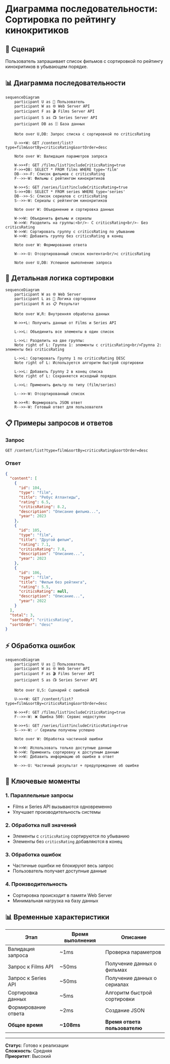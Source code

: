# Диаграмма последовательности: Сортировка по рейтингу кинокритиков

## 🎯 Сценарий
Пользователь запрашивает список фильмов с сортировкой по рейтингу кинокритиков в убывающем порядке.

## 📊 Диаграмма последовательности

```mermaid
sequenceDiagram
    participant U as 👤 Пользователь
    participant W as 🌐 Web Server API
    participant F as 🎬 Films Server API
    participant S as 📺 Series Server API
    participant DB as 🗄️ База данных

    Note over U,DB: Запрос списка с сортировкой по criticsRating

    U->>+W: GET /content/list?type=film&sortBy=criticsRating&sortOrder=desc
    
    Note over W: Валидация параметров запроса
    
    W->>+F: GET /films/list?includeCriticsRating=true
    F->>+DB: SELECT * FROM films WHERE type='film'
    DB-->>-F: Список фильмов с criticsRating
    F-->>-W: Фильмы с рейтингом кинокритиков
    
    W->>+S: GET /series/list?includeCriticsRating=true
    S->>+DB: SELECT * FROM series WHERE type='series'
    DB-->>-S: Список сериалов с criticsRating
    S-->>-W: Сериалы с рейтингом кинокритиков
    
    Note over W: Объединение и сортировка данных
    
    W->>W: Объединить фильмы и сериалы
    W->>W: Разделить на группы:<br/>- С criticsRating<br/>- Без criticsRating
    W->>W: Сортировать группу с criticsRating по убыванию
    W->>W: Добавить группу без criticsRating в конец
    
    Note over W: Формирование ответа
    
    W-->>-U: Отсортированный список контента<br/>с criticsRating

    Note over U,DB: Успешное выполнение запроса
```

## 🔄 Детальная логика сортировки

```mermaid
sequenceDiagram
    participant W as 🌐 Web Server
    participant L as 🧠 Логика сортировки
    participant R as 📋 Результат

    Note over W,R: Внутренняя обработка данных

    W->>+L: Получить данные от Films и Series API
    
    L->>L: Объединить все элементы в один список
    
    L->>L: Разделить на две группы:
    Note right of L: Группа 1: элементы с criticsRating<br/>Группа 2: элементы без criticsRating
    
    L->>L: Сортировать Группу 1 по criticsRating DESC
    Note right of L: Используется алгоритм быстрой сортировки
    
    L->>L: Добавить Группу 2 в конец списка
    Note right of L: Сохраняется исходный порядок
    
    L->>L: Применить фильтр по типу (film/series)
    
    L-->>-W: Отсортированный список
    
    W->>+R: Формировать JSON ответ
    R-->>-W: Готовый ответ для пользователя
```

## 📋 Примеры запросов и ответов

### Запрос
```http
GET /content/list?type=film&sortBy=criticsRating&sortOrder=desc
```

### Ответ
```json
{
  "content": [
    {
      "id": 104,
      "type": "film",
      "title": "Ребус Атлантиды",
      "rating": 6.5,
      "criticsRating": 8.2,
      "description": "Описание фильма...",
      "year": 2023
    },
    {
      "id": 105,
      "type": "film", 
      "title": "Другой фильм",
      "rating": 7.1,
      "criticsRating": 7.8,
      "description": "Описание...",
      "year": 2023
    },
    {
      "id": 106,
      "type": "film",
      "title": "Фильм без рейтинга",
      "rating": 5.5,
      "criticsRating": null,
      "description": "Описание...",
      "year": 2022
    }
  ],
  "total": 3,
  "sortedBy": "criticsRating",
  "sortOrder": "desc"
}
```

## ⚡ Обработка ошибок

```mermaid
sequenceDiagram
    participant U as 👤 Пользователь
    participant W as 🌐 Web Server API
    participant F as 🎬 Films Server API
    participant S as 📺 Series Server API

    Note over U,S: Сценарий с ошибкой

    U->>+W: GET /content/list?type=film&sortBy=criticsRating&sortOrder=desc
    
    W->>+F: GET /films/list?includeCriticsRating=true
    F-->>-W: ❌ Ошибка 500: Сервис недоступен
    
    W->>+S: GET /series/list?includeCriticsRating=true
    S-->>-W: ✅ Сериалы получены успешно
    
    Note over W: Обработка частичной ошибки
    
    W->>W: Использовать только доступные данные
    W->>W: Применить сортировку к доступным данным
    W->>W: Добавить информацию об ошибке в ответ
    
    W-->>-U: Частичный результат + предупреждение об ошибке
```

## 🎯 Ключевые моменты

### 1. **Параллельные запросы**
- Films и Series API вызываются одновременно
- Улучшает производительность системы

### 2. **Обработка null значений**
- Элементы с `criticsRating` сортируются по убыванию
- Элементы без `criticsRating` добавляются в конец

### 3. **Обработка ошибок**
- Частичные ошибки не блокируют весь запрос
- Пользователь получает доступные данные

### 4. **Производительность**
- Сортировка происходит в памяти Web Server
- Минимальная нагрузка на базу данных

## 📊 Временные характеристики

| Этап | Время выполнения | Описание |
|------|------------------|----------|
| Валидация запроса | ~1ms | Проверка параметров |
| Запрос к Films API | ~50ms | Получение данных о фильмах |
| Запрос к Series API | ~50ms | Получение данных о сериалах |
| Сортировка данных | ~5ms | Алгоритм быстрой сортировки |
| Формирование ответа | ~2ms | Создание JSON |
| **Общее время** | **~108ms** | **Время ответа пользователю** |

---

**Статус**: Готово к реализации  
**Сложность**: Средняя  
**Приоритет**: Высокий